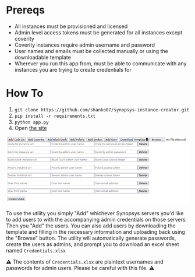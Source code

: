# Prereqs

- All instances must be provisioned and licensed
- Admin level access tokens must be generated for all instances except coverity
- Coverity instances require admin username and password
- User names and emails must be collected manually or using the downloadable template
- Wherever you run this app from, must be able to communicate with any instances you are trying to create credentials for

# How To

1. `git clone https://github.com/shanko07/synopsys-instance-creator.git`
2. `pip install -r requirements.txt`
3. `python app.py`
4. Open [the site](http://localhost:5000)

![UI](./ui.png)

To use the utility you simply "Add" whichever Synopsys servers you'd like to add users to with the accompanying admin
credentials on those servers. Then you "Add" the users.  You can also add users by downloading the template and filling in the necessary information and uploading back using the "Browse" button.  The utility will automatically generate passwords, create the
users as admins, and prompt you to download an excel sheet named `Credentials.xlsx`

:warning: The contents of `Credentials.xlsx` are plaintext usernames and passwords for admin users. Please be careful
with this file. :warning:
